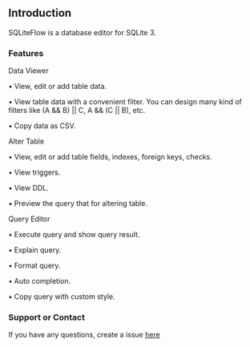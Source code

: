 ## Introduction

SQLiteFlow is a database editor for SQLite 3.

### Features

Data Viewer

  • View, edit or add table data.
  
  • View table data with a convenient filter. You can design many kind of filters like (A && B) \|\| C, A && (C \|\| B), etc.
  
  • Copy data as CSV.
  

Alter Table

  • View, edit or add table fields, indexes, foreign keys, checks.
  
  • View triggers.
  
  • View DDL.
  
  • Preview the query that for altering table.

Query Editor

  • Execute query and show query result.
  
  • Explain query.
  
  • Format query.
  
  • Auto completion.
  
  • Copy query with custom style.
  

### Support or Contact

If you have any questions, create a issue [here](https://github.com/SQLiteFlow/sqliteflow.github.io/issues)
